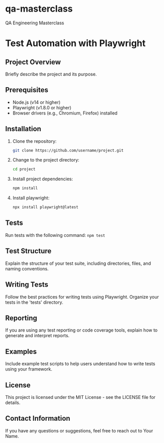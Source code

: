 # qa-masterclass
QA Engineering Masterclass 

# Test Automation with Playwright

## Project Overview

Briefly describe the project and its purpose.

## Prerequisites

- Node.js (v14 or higher)
- Playwright (v1.8.0 or higher)
- Browser drivers (e.g., Chromium, Firefox) installed

## Installation

1. Clone the repository:
   ```sh
   git clone https://github.com/username/project.git
2. Change to the project directory:
   ```sh
   cd project
3. Install project dependencies:
   ```sh
   npm install
4. Install playwright:
   ```sh
   npx install playwright@latest
## Tests
Run tests with the following command: `npm test`

## Test Structure
Explain the structure of your test suite, including directories, files, and naming conventions.

## Writing Tests
Follow the best practices for writing tests using Playwright.
Organize your tests in the 'tests' directory.
## Reporting
If you are using any test reporting or code coverage tools, explain how to generate and interpret reports.

## Examples
Include example test scripts to help users understand how to write tests using your framework.
## License
This project is licensed under the MIT License - see the LICENSE file for details.

## Contact Information
If you have any questions or suggestions, feel free to reach out to Your Name.

